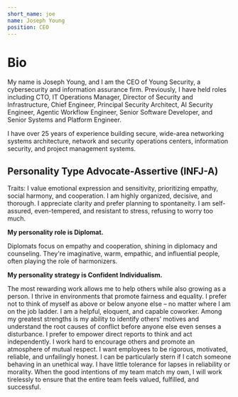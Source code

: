 ```yaml
---
short_name: joe
name: Joseph Young
position: CEO
---
```


# Bio

My name is Joseph Young, and I am the CEO of Young Security, a cybersecurity and information assurance firm. Previously, I have held roles including CTO, IT Operations Manager, Director of Security and Infrastructure, Chief Engineer, Principal Security Architect, AI Security Engineer, Agentic Workflow Engineer, Senior Software Developer, and Senior Systems and Platform Engineer.

I have over 25 years of experience building secure, wide-area networking systems architecture, network and security operations centers, information security, and project management systems.

## Personality Type Advocate-Assertive (INFJ-A)

Traits: I value emotional expression and sensitivity, prioritizing empathy, social harmony, and cooperation. I am highly organized, decisive, and thorough. I appreciate clarity and prefer planning to spontaneity. I am self-assured, even-tempered, and resistant to stress, refusing to worry too much.

**My personality role is Diplomat.**

Diplomats focus on empathy and cooperation, shining in diplomacy and counseling. They're imaginative, warm, empathic, and influential people, often playing the role of harmonizers.

**My personality strategy is Confident Individualism.**

The most rewarding work allows me to help others while also growing as a person. I thrive in environments that promote fairness and equality. I prefer not to think of myself as above or below anyone else – no matter where I am on the job ladder. I am a helpful, eloquent, and capable coworker. Among my greatest strengths is my ability to identify others' motives and understand the root causes of conflict before anyone else even senses a disturbance. I prefer to empower direct reports to think and act independently. I work hard to encourage others and promote an atmosphere of mutual respect. I want employees to be rigorous, motivated, reliable, and unfailingly honest. I can be particularly stern if I catch someone behaving in an unethical way. I have little tolerance for lapses in reliability or morality. When the good intentions of my team match my own, I will work tirelessly to ensure that the entire team feels valued, fulfilled, and successful.
